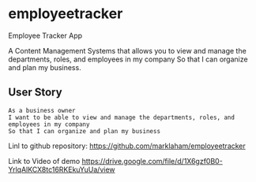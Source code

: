 # employeetracker
Employee Tracker App 

A Content Management Systems that allows you to view and manage the departments, roles, and employees in my company
So that I can organize and plan my business.

## User Story

```
As a business owner
I want to be able to view and manage the departments, roles, and employees in my company
So that I can organize and plan my business
```





Linl to github repository: 
https://github.com/marklaham/employeetracker

Link to Video of demo 
https://drive.google.com/file/d/1X6gzf0B0-YrlqAlKCX8tc16RKEkuYuUa/view
























